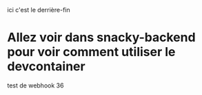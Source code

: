 ici c'est le derrière-fin

# Allez voir dans snacky-backend pour voir comment utiliser le devcontainer

test de webhook 36
